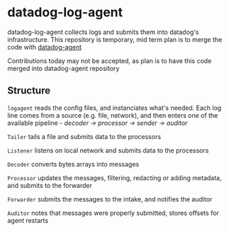 # datadog-log-agent

datadog-log-agent collects logs and submits them into datadog's infrastructure.
This repository is temporary, mid term plan is to merge the code with [datadog-agent](https://github.com/DataDog/datadog-agent)

Contributions today may not be accepted, as plan is to have this code merged into datadog-agent repository

## Structure

`logagent` reads the config files, and instanciates what's needed.
Each log line comes from a source (e.g. file, network), and then enters one of the available pipeline - _decoder -> processor -> sender -> auditor_

`Tailer` tails a file and submits data to the processors

`Listener` listens on local network and submits data to the processors

`Decoder` converts bytes arrays into messages

`Processor` updates the messages, filtering, redacting or adding metadata, and submits to the forwarder

`Forwarder` submits the messages to the intake, and notifies the auditor

`Auditor` notes that messages were properly submitted, stores offsets for agent restarts

